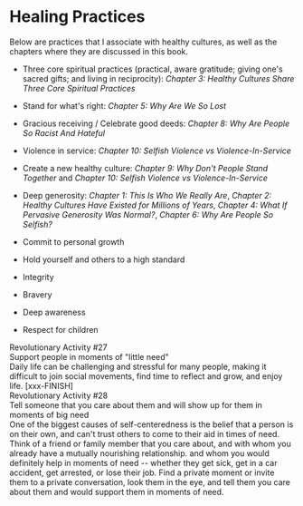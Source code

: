 # Healing Practices

Below are practices that I associate with healthy cultures, as well as the chapters where they are discussed in this book.

* Three core spiritual practices (practical, aware gratitude; giving one's sacred gifts; and living in reciprocity): _Chapter 3: Healthy Cultures Share Three Core Spiritual Practices_

* Stand for what's right: _Chapter 5: Why Are We So Lost_

* Gracious receiving / Celebrate good deeds: _Chapter 8: Why Are People So Racist And Hateful_

* Violence in service: _Chapter 10: Selfish Violence vs Violence-In-Service_

* Create a new healthy culture: _Chapter 9: Why Don't People Stand Together_ and _Chapter 10: Selfish Violence vs Violence-In-Service_

* Deep generosity: _Chapter 1: This Is Who We Really Are_, _Chapter 2: Healthy Cultures Have Existed for Millions of Years_, _Chapter 4: What If Pervasive Generosity Was Normal?_, _Chapter 6: Why Are People So Selfish?_

* Commit to personal growth

* Hold yourself and others to a high standard

* Integrity

* Bravery

* Deep awareness

* Respect for children

<div style="break-after:page"></div>

<div class="rev-act"><div class="rev-act-header">Revolutionary Activity #27<br/>Support people in moments of "little need"</div>
<div class="rev-act-body">Daily life can be challenging and stressful for many people, making it difficult to join social movements, find time to reflect and grow, and enjoy life. [xxx-FINISH]</div></div>

<div class="rev-act"><div class="rev-act-header">Revolutionary Activity #28<br/>Tell someone that you care about them and will show up for them in moments of big need</div>
<div class="rev-act-body">One of the biggest causes of self-centeredness is the belief that a person is on their own, and can't trust others to come to their aid in times of need. Think of a friend or family member that you care about, and with whom you already have a mutually nourishing relationship.  and whom you would definitely help in moments of need -- whether they get sick, get in a car accident, get arrested, or lose their job. Find a private moment or invite them to a private conversation, look them in the eye, and tell them you care about them and would support them in moments of need.</div></div>
